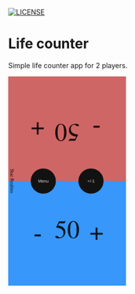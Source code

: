 [![LICENSE](https://img.shields.io/badge/License-MIT-yellow.svg)](LICENSE)

# Life counter

Simple life counter app for 2 players.

<img alt="screenshot" width="240" src="resources/public/img/screenshot_1.png">
